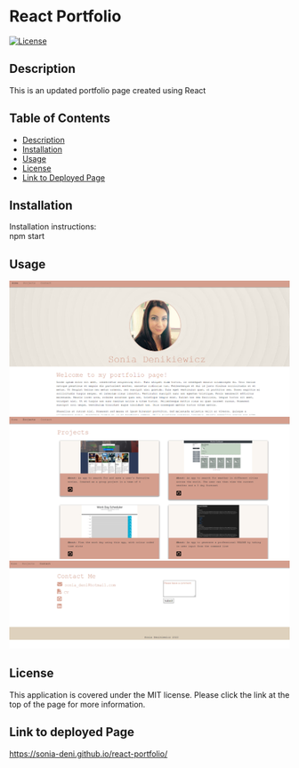 # **React Portfolio**
  [![License](https://img.shields.io/badge/License-MIT-yellow.svg)](https://opensource.org/licenses/MIT)

  ## Description
  This is an updated portfolio page created using React  
  
  ## Table of Contents
  * [Description](#description)
  * [Installation](#installation)
  * [Usage](#usage)
  * [License](#license)
  * [Link to Deployed Page](#link-to-deployed-page)
  
  ## Installation
  Installation instructions:  
  npm start  

  ## Usage
  ![Homepage](/assets/portfolioHome.png)<br>
  ![Projects](/assets/portfolioProjects.png)<br>
  ![Contact](/assets/portfolioContact.png)<br>

  ## License
  This application is covered under the MIT license. Please click the link at the top of the page for more information. 

 
  ## Link to deployed Page
  https://sonia-deni.github.io/react-portfolio/ 

